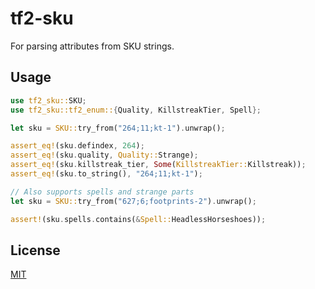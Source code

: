 # tf2-sku

For parsing attributes from SKU strings.

## Usage

```rust
use tf2_sku::SKU;
use tf2_sku::tf2_enum::{Quality, KillstreakTier, Spell};

let sku = SKU::try_from("264;11;kt-1").unwrap();

assert_eq!(sku.defindex, 264);
assert_eq!(sku.quality, Quality::Strange);
assert_eq!(sku.killstreak_tier, Some(KillstreakTier::Killstreak));
assert_eq!(sku.to_string(), "264;11;kt-1");

// Also supports spells and strange parts
let sku = SKU::try_from("627;6;footprints-2").unwrap();

assert!(sku.spells.contains(&Spell::HeadlessHorseshoes));
```

## License

[MIT](https://github.com/juliarose/tf2-sku/blob/master/LICENSE)